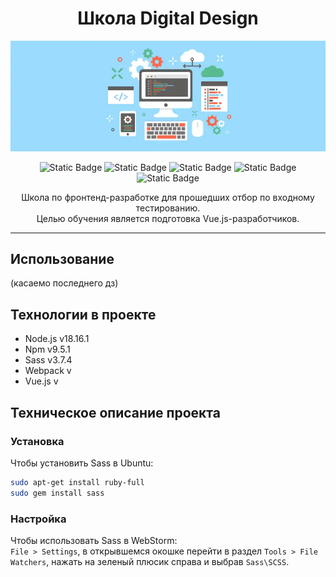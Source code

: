 <h1 align="center">Школа Digital Design</h1>
<p align="center">
<img src="learn-programming.webp" alt="logo">
</p>
<p align="center">
<img alt="Static Badge" src="https://img.shields.io/badge/node.js-v18.16.1-%23339933?style=for-the-badge&logo=nodedotjs&logoColor=%23339933">
<img alt="Static Badge" src="https://img.shields.io/badge/npm-v9.5.1-red?style=for-the-badge&logo=npm&logoColor=red">
<img alt="Static Badge" src="https://img.shields.io/badge/sass-v3.7.4-%23CC6699?style=for-the-badge&logo=Sass&logoColor=%23CC6699">
<img alt="Static Badge" src="https://img.shields.io/badge/webpack-v1.1.1-%238DD6F9?style=for-the-badge&logo=Webpack&logoColor=%238DD6F9">
<img alt="Static Badge" src="https://img.shields.io/badge/vue-v1.1.1-%234FC08D?style=for-the-badge&logo=Vue.js&logoColor=%234FC08D">
</p>
<p align="center">
Школа по фронтенд-разработке для прошедших отбор по входному тестированию.<br>Целью обучения является подготовка Vue.js-разработчиков.
</p>

---

## Использование

(касаемо последнего дз)

## Технологии в проекте

- Node.js v18.16.1
- Npm v9.5.1
- Sass v3.7.4
- Webpack v
- Vue.js v

## Техническое описание проекта

### Установка

Чтобы установить Sass в Ubuntu:

```sh
sudo apt-get install ruby-full
sudo gem install sass
```

### Настройка

Чтобы использовать Sass в WebStorm:<br>
`File > Settings`, в открывшемся окошке перейти в раздел `Tools > File Watchers`, нажать на зеленый плюсик справа и выбрав
`Sass\SCSS`.